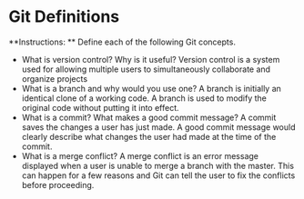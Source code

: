 # Git Definitions

**Instructions: ** Define each of the following Git concepts.

* What is version control?  Why is it useful?
Version control is a system used for allowing multiple users to simultaneously collaborate and organize projects
* What is a branch and why would you use one?
A branch is initially an identical clone of a working code. A branch is used to modify the original code without putting it into effect.
* What is a commit? What makes a good commit message?
A commit saves the changes a user has just made. A good commit message would clearly describe what changes the user had made at the time of the commit.
* What is a merge conflict?
A merge conflict is an error message displayed when a user is unable to merge a branch with the master. This can happen for a few reasons and Git can tell the user to fix the conflicts before proceeding.